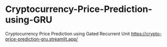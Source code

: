 # Cryptocurrency-Price-Prediction-using-GRU
Cryptocurrency Price Prediction using Gated Recurrent Unit
https://crypto-price-prediction-gru.streamlit.app/
